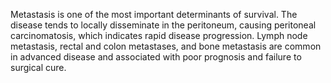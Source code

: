 Metastasis is one of the most important determinants of survival. The disease tends to locally disseminate in the peritoneum, causing peritoneal carcinomatosis, which indicates rapid disease progression. Lymph node metastasis, rectal and colon metastases, and bone metastasis are common in advanced disease and associated with poor prognosis and failure to surgical cure.